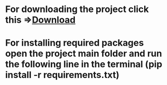 # For downloading the project click this =><a href="https://github.com/Nabil-Nasr/Fitting-GUI/archive/refs/heads/main.zip">Download</a>
# For installing required packages open the project main folder and run the following line in the terminal (pip install -r requirements.txt)